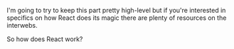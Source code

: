 I'm going to try to keep this part pretty high-level but if you're interested in specifics on how React does its magic there are plenty of resources on the interwebs.

So how does React work?
